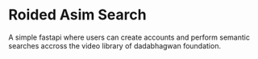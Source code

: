 # Roided Asim Search #

A simple fastapi where users can create accounts and perform semantic searches accross the video library of dadabhagwan foundation.


